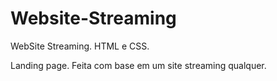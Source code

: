 # Website-Streaming
WebSite Streaming. HTML e CSS.

Landing page.
Feita com base em um site streaming qualquer.
